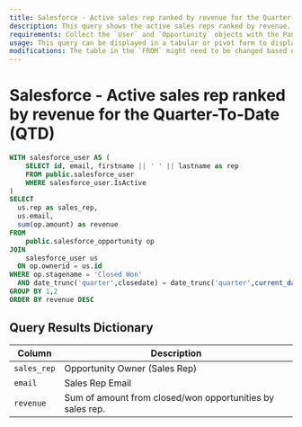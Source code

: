 ```yaml
---
title: Salesforce - Active sales rep ranked by revenue for the Quarter-To-Date (QTD)
description: This query shows the active sales reps ranked by revenue. Amount is tallied from closed and won opportunities by the sales reps derived from Salesforce data.
requirements: Collect the `User` and `Opportunity` objects with the Panoply Salesforce data source
usage: This query can be displayed in a tabular or pivot form to display the revenue per active sales rep
modifications: The table in the `FROM` might need to be changed based on Schema and Destination settings in the data source. The Date Range Filter using the `closedate` in the `WHERE` clause can be changed.
---
```


# Salesforce - Active sales rep ranked by revenue for the Quarter-To-Date (QTD)

```sql
WITH salesforce_user AS (
    SELECT id, email, firstname || ' ' || lastname as rep
    FROM public.salesforce_user
    WHERE salesforce_user.IsActive
)
SELECT
  us.rep as sales_rep,
  us.email,
  sum(op.amount) as revenue
FROM 
    public.salesforce_opportunity op
JOIN 
    salesforce_user us
  ON op.ownerid = us.id
WHERE op.stagename = 'Closed Won'
  AND date_trunc('quarter',closedate) = date_trunc('quarter',current_date)
GROUP BY 1,2
ORDER BY revenue DESC
```

## Query Results Dictionary
Column | Description
---|---
`sales_rep`| Opportunity Owner (Sales Rep)
`email`| Sales Rep Email
`revenue`| Sum of amount from closed/won opportunities by sales rep.
